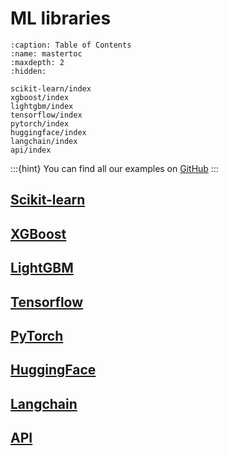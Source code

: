 # ML libraries

```{toctree}
:caption: Table of Contents
:name: mastertoc
:maxdepth: 2
:hidden:

scikit-learn/index
xgboost/index
lightgbm/index
tensorflow/index
pytorch/index
huggingface/index
langchain/index
api/index
```

:::{hint}
You can find all our examples on [GitHub](https://github.com/Giskard-AI/giskard-examples)
:::

## [Scikit-learn](<project:scikit-learn/index.md>)

## [XGBoost](<project:xgboost/index.md>)

## [LightGBM](<project:lightgbm/index.md>)

## [Tensorflow](<project:tensorflow/index.md>)

## [PyTorch](<project:pytorch/index.md>)

## [HuggingFace](<project:huggingface/index.md>)

## [Langchain](<project:langchain/index.md>)

## [API](<project:api/index.md>)
